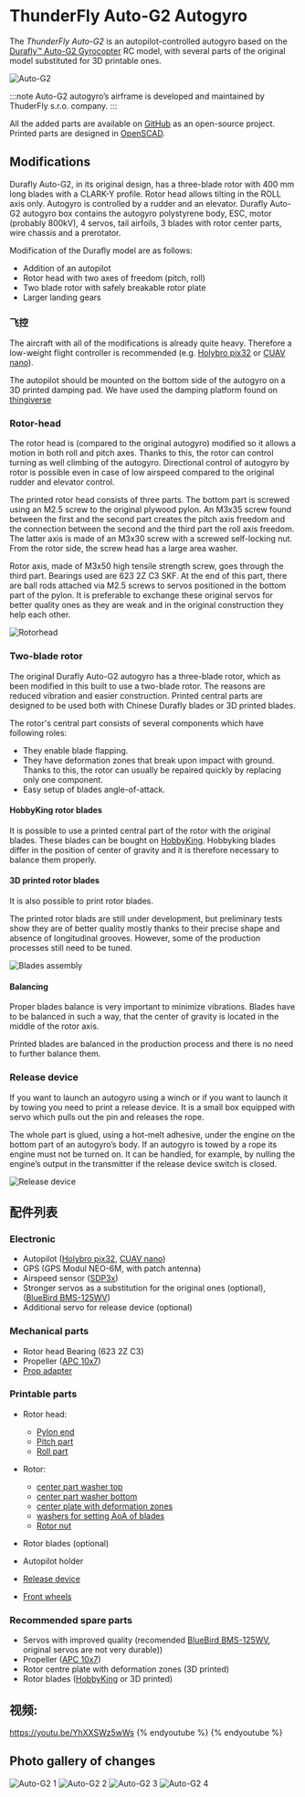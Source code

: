 # ThunderFly Auto-G2 Autogyro

The *ThunderFly Auto-G2* is an autopilot-controlled autogyro based on the [ Durafly™ Auto-G2 Gyrocopter](https://hobbyking.com/en_us/duraflytm-auto-g2-gyrocopter-w-auto-start-system-821mm-pnf.html) RC model, with several parts of the original model substituted for 3D printable ones.

![Auto-G2](../../assets/airframes/autogyro/auto-g2/autog2_title.jpg)

:::note
Auto-G2 autogyro’s airframe is developed and maintained by ThuderFly s.r.o. company.
:::

All the added parts are available on [GitHub](https://github.com/ThunderFly-aerospace/TF-G2/) as an open-source project. Printed parts are designed in [OpenSCAD](https://www.openscad.org/).


## Modifications

Durafly Auto-G2, in its original design, has a three-blade rotor with 400 mm long blades with a CLARK-Y profile. Rotor head allows tilting in the ROLL axis only. Autogyro is controlled by a rudder and an elevator. Durafly Auto-G2 autogyro box contains the autogyro polystyrene body, ESC, motor (probably 800kV), 4 servos, tail airfoils, 3 blades with rotor center parts, wire chassis and a prerotator.

Modification of the Durafly model are as follows:
* Addition of an autopilot
* Rotor head with two axes of freedom (pitch, roll)
* Two blade rotor with safely breakable rotor plate
* Larger landing gears

### 飞控

The aircraft with all of the modifications is already quite heavy. Therefore a low-weight flight controller is recommended (e.g. [Holybro pix32](../flight_controller/holybro_pix32.md) or [CUAV nano](../flight_controller/cuav_v5_nano.md)).

The autopilot should be mounted on the bottom side of the autogyro on a 3D printed damping pad. We have used the damping platform found on [thingiverse](https://www.thingiverse.com/thing:160655)


### Rotor-head

The rotor head is (compared to the original autogyro) modified so it allows a motion in both roll and pitch axes. Thanks to this, the rotor can control turning as well climbing of the autogyro. Directional control of autogyro by rotor is possible even in case of low airspeed compared to the original rudder and elevator control.

The printed rotor head consists of three parts. The bottom part is screwed using an M2.5 screw to the original plywood pylon. An M3x35 screw found between the first and the second part creates the pitch axis freedom and the connection between the second and the third part the roll axis freedom. The latter axis is made of an M3x30 screw with a screwed self-locking nut. From the rotor side, the screw head has a large area washer.

Rotor axis, made of M3x50 high tensile strength screw, goes through the third part. Bearings used are 623 2Z C3 SKF. At the end of this part, there are ball rods attached via M2.5 screws to servos positioned in the bottom part of the pylon. It is preferable to exchange these original servos for better quality ones as they are weak and in the original construction they help each other.

![Rotorhead](../../assets/airframes/autogyro/auto-g2/modif_rh.png)

### Two-blade rotor

The original Durafly Auto-G2 autogyro has a three-blade rotor, which as been modified in this built to use a two-blade rotor. The reasons are reduced vibration and easier construction. Printed central parts are designed to be used both with Chinese Durafly blades or 3D printed blades.

The rotor's central part consists of several components which have following roles:
* They enable blade flapping.
* They have deformation zones that break upon impact with ground. Thanks to this, the rotor can usually be repaired quickly by replacing only one component.
* Easy setup of blades angle-of-attack.

#### HobbyKing rotor blades

It is possible to use a printed central part of the rotor with the original blades. These blades can be bought on [HobbyKing](https://hobbyking.com/en_us/duraflytm-auto-g-gyrocopter-821mm-replacement-main-blade-1pcs-bag.html). Hobbyking blades differ in the position of center of gravity and it is therefore necessary to balance them properly.

#### 3D printed rotor blades

It is also possible to print rotor blades.

The printed rotor blads are still under development, but preliminary tests show they are of better quality mostly thanks to their precise shape and absence of longitudinal grooves. However, some of the production processes still need to be tuned.

![Blades assembly](../../assets/airframes/autogyro/auto-g2/modif_blade.png)

#### Balancing

Proper blades balance is very important to minimize vibrations. Blades have to be balanced in such a way, that the center of gravity is located in the middle of the rotor axis.

Printed blades are balanced in the production process and there is no need to further balance them.

### Release device

If you want to launch an autogyro using a winch or if you want to launch it by towing you need to print a release device. It is a small box equipped with servo which pulls out the pin and releases the rope.

The whole part is glued, using a hot-melt adhesive, under the engine on the bottom part of an autogyro’s body. If an autogyro is towed by a rope its engine must not be turned on. It can be handled, for example, by nulling the engine’s output in the transmitter if the release device switch is closed.

![Release device](../../assets/airframes/autogyro/auto-g2/modif_release.png)

## 配件列表

### Electronic

* Autopilot ([Holybro pix32](../flight_controller/holybro_pix32.md), [CUAV nano](../flight_controller/cuav_v5_nano.md))
* GPS (GPS Modul NEO-6M, with patch antenna)
* Airspeed sensor ([SDP3x](https://www.sensirion.com/en/flow-sensors/differential-pressure-sensors/worlds-smallest-differential-pressure-sensor/))
* Stronger servos as a substitution for the original ones (optional), ([BlueBird BMS-125WV](https://www.blue-bird-model.com/products_detail/411.htm))
* Additional servo for release device (optional)

### Mechanical parts

* Rotor head Bearing (623 2Z C3)
* Propeller ([APC 10x7](https://www.apcprop.com/product/10x7e/))
* [Prop adapter](https://mpjet.com/shop/gb/prop-adapters/184-collet-prop-adapter-19-mm-4-mm-shaft-m629-standard.html)


### Printable parts

* Rotor head:
  * [Pylon end](https://github.com/ThunderFly-aerospace/Auto-G2/blob/master/CAD/stl/111_1001.stl)
  * [Pitch part](https://github.com/ThunderFly-aerospace/Auto-G2/blob/master/CAD/stl/111_1002.stl)
  * [Roll part](https://github.com/ThunderFly-aerospace/Auto-G2/blob/master/CAD/stl/111_1003.stl)

* Rotor:
  * [center part washer top](https://github.com/ThunderFly-aerospace/Auto-G2/blob/master/CAD/stl/111_1008.stl)
  * [center part washer bottom](https://github.com/ThunderFly-aerospace/Auto-G2/blob/master/CAD/stl/111_1004.stl)
  * [center plate with deformation zones](https://github.com/ThunderFly-aerospace/Auto-G2/blob/master/CAD/stl/888_1001.stl)
  * [washers for setting AoA of blades](https://github.com/ThunderFly-aerospace/Auto-G2/blob/master/CAD/stl/111_1005.stl)
  * [Rotor nut](https://github.com/ThunderFly-aerospace/Auto-G2/blob/master/CAD/stl/888_1002.stl)

* Rotor blades (optional)
* Autopilot holder
* [Release device](https://github.com/ThunderFly-aerospace/Auto-G2/blob/master/CAD/stl/888_1010.stl)
* [Front wheels](https://github.com/ThunderFly-aerospace/Auto-G2/blob/master/CAD/stl/888_1011.stl)

### Recommended spare parts

* Servos with improved quality (recomended [BlueBird BMS-125WV](https://www.blue-bird-model.com/products_detail/411.htm), original servos are not very durable))
* Propeller ([APC 10x7](https://www.apcprop.com/product/10x7e/))
* Rotor centre plate with deformation zones (3D printed)
* Rotor blades ([HobbyKing](https://hobbyking.com/en_us/duraflytm-auto-g-gyrocopter-821mm-replacement-main-blade-1pcs-bag.html) or 3D printed)

## 视频:

https://youtu.be/YhXXSWz5wWs
{% endyoutube %}
{% endyoutube %}

## Photo gallery of changes

![Auto-G2 1](../../assets/airframes/autogyro/auto-g2/autog2_1.jpg) ![Auto-G2 2](../../assets/airframes/autogyro/auto-g2/autog2_2.jpg) ![Auto-G2 3](../../assets/airframes/autogyro/auto-g2/autog2_3.jpg) ![Auto-G2 4](../../assets/airframes/autogyro/auto-g2/autog2_4.jpg)
